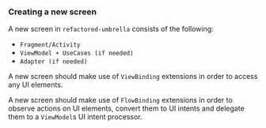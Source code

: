### Creating a new screen

A new screen in `refactored-umbrella` consists of the following:

* `Fragment/Activity`
* `ViewModel + UseCases (if needed)`
* `Adapter (if needed)`

A new screen should make use of `ViewBinding` extensions in order to access any UI elements.

A new screen should make use of `FlowBinding` extensions in order to observe actions on UI elements, convert them to UI intents and delegate them to a `ViewModel`s
UI intent processor.
